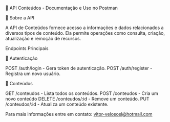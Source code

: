 📌 API Conteúdos - Documentação e Uso no Postman

📖 Sobre a API

A API de Conteúdos fornece acesso a informações e dados relacionados a diversos tipos de conteúdo.
Ela permite operações como consulta, criação, atualização e remoção de recursos.


Endpoints Principais

🔹 Autenticação

POST /auth/login - Gera token de autenticação.
POST /auth/register - Registra um novo usuário.

🔹 Conteúdos

GET /conteudos - Lista todos os conteúdos.
POST /conteudos - Cria um novo conteúdo
DELETE /conteudos/:id - Remove um conteúdo.
PUT /conteudos/:id - Atualiza um conteúdo existente.

Para mais informações entre em contato: vitor-velososl@hotmail.com 
